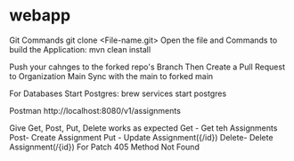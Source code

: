 # webapp

 
 Git Commands 
 git clone <File-name.git>
 Open the file and Commands to build the Application:
 mvn clean install

 Push your cahnges to the forked repo's Branch
 Then Create a Pull Request to Organization Main
 Sync with the main to forked main

 For Databases
 Start Postgres: brew services start postgres

 Postman
 http://localhost:8080/v1/assignments 

 Give Get, Post, Put, Delete works as expected
 Get - Get teh Assignments
 Post- Create Assignment
 Put - Update Assignment({/id})
 Delete- Delete Assignment(/{id})
 For Patch 405 Method Not Found


